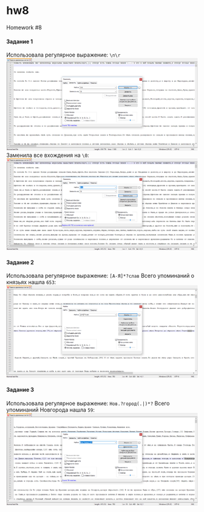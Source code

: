 # hw8
Homework #8

#### Задание 1
Использовала регулярное выражение: `\n\r`
![emty_line_regexp](emty_line_regexp.png)
Заменила все вхождения на `\0`:
![emty_line_regexp](emty_line_regexped.png)

#### Задание 2
Использовала регулярное выражение: `[А-Я]*?слав`
Всего упоминаний о князьях нашла `653`:
![slav_regexp_found](slav_regexp_found.png)

#### Задание 3
Использовала регулярное выражение: `Нов.?город(.|)*?`
Всего упоминаний Новгорода нашла `59`:
![Novgorog_regexp_found](Novgorog_regexp_found.png)
